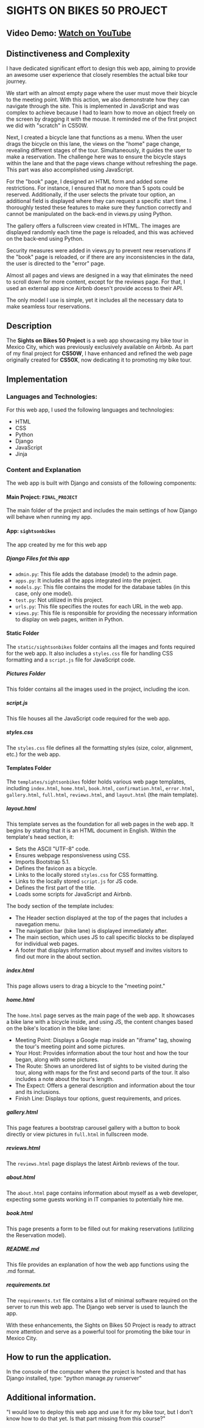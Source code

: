 # SIGHTS ON BIKES 50 PROJECT

## Video Demo: [Watch on YouTube](https://www.youtube.com/watch?v=Ifd7DZfp3YE)

## Distinctiveness and Complexity

I have dedicated significant effort to design this web app, aiming to provide an awesome user experience that closely resembles the actual bike tour journey.

We start with an almost empty page where the user must move their bicycle to the meeting point. With this action, we also demonstrate how they can navigate through the site. This is implemented in JavaScript and was complex to achieve because I had to learn how to move an object freely on the screen by dragging it with the mouse. It reminded me of the first project we did with "scratch" in CS50W.

Next, I created a bicycle lane that functions as a menu. When the user drags the bicycle on this lane, the views on the "home" page change, revealing different stages of the tour. Simultaneously, it guides the user to make a reservation. The challenge here was to ensure the bicycle stays within the lane and that the page views change without refreshing the page. This part was also accomplished using JavaScript.

For the "book" page, I designed an HTML form and added some restrictions. For instance, I ensured that no more than 5 spots could be reserved. Additionally, if the user selects the private tour option, an additional field is displayed where they can request a specific start time. I thoroughly tested these features to make sure they function correctly and cannot be manipulated on the back-end in views.py using Python.

The gallery offers a fullscreen view created in HTML. The images are displayed randomly each time the page is reloaded, and this was achieved on the back-end using Python.

Security measures were added in views.py to prevent new reservations if the "book" page is reloaded, or if there are any inconsistencies in the data, the user is directed to the "error" page.

Almost all pages and views are designed in a way that eliminates the need to scroll down for more content, except for the reviews page. For that, I used an external app since Airbnb doesn't provide access to their API.

The only model I use is simple, yet it includes all the necessary data to make seamless tour reservations.

## Description

The **Sights on Bikes 50 Project** is a web app showcasing my bike tour in Mexico City, which was previously exclusively available on Airbnb. As part of my final project for **CS50W**, I have enhanced and refined the web page originally created for **CS50X**, now dedicating it to promoting my bike tour.

## Implementation

### Languages and Technologies:

For this web app, I used the following languages and technologies:

- HTML
- CSS
- Python
- Django
- JavaScript
- Jinja

### Content and Explanation

The web app is built with Django and consists of the following components:

#### Main Project: `FINAL_PROJECT`

The main folder of the project and includes the main settings of how Django will behave when running my app.

#### App: `sightsonbikes`

The app created by me for this web app

##### Django Files fot this app

- `admin.py`: This file adds the database (model) to the admin page.
- `apps.py`: It includes all the apps integrated into the project.
- `models.py`: This file contains the model for the database tables (in this case, only one model).
- `test.py`: Not utilized in this project.
- `urls.py`: This file specifies the routes for each URL in the web app.
- `views.py`: This file is responsible for providing the necessary information to display on web pages, written in Python.

#### Static Folder

The `static/sightsonbikes` folder contains all the images and fonts required for the web app. It also includes a `styles.css` file for handling CSS formatting and a `script.js` file for JavaScript code.

##### Pictures Folder

This folder contains all the images used in the project, including the icon.

##### script.js

This file houses all the JavaScript code required for the web app.

##### styles.css

The `styles.css` file defines all the formatting styles (size, color, alignment, etc.) for the web app.

#### Templates Folder

The `templates/sightsonbikes` folder holds various web page templates, including `index.html`, `home.html`, `book.html`, `confirmation.html`, `error.html`, `gallery.html`, `full.html`, `reviews.html`, and `layout.html` (the main template).

##### layout.html

This template serves as the foundation for all web pages in the web app. It begins by stating that it is an HTML document in English. Within the template's head section, it:

- Sets the ASCII "UTF-8" code.
- Ensures webpage responsiveness using CSS.
- Imports Bootstrap 5.1.
- Defines the favicon as a bicycle.
- Links to the locally stored `styles.css` for CSS formatting.
- Links to the locally stored `script.js` for JS code.
- Defines the first part of the title.
- Loads some scripts for JavaScript and Airbnb.

The body section of the template includes:


- The Header section displayed at the top of the pages that includes a navegation menu.
- The navigation bar (bike lane) is displayed immediately after.
- The main section, which uses JS to call specific blocks to be displayed for individual web pages.
- A footer that displays information about myself and invites visitors to find out more in the about section.

##### index.html

This page allows users to drag a bicycle to the "meeting point."

##### home.html

The `home.html` page serves as the main page of the web app. It showcases a bike lane with a bicycle inside, and using JS, the content changes based on the bike's location in the bike lane:

- Meeting Point: Displays a Google map inside an "iframe" tag, showing the tour's meeting point and some pictures.
- Your Host: Provides information about the tour host and how the tour began, along with some pictures.
- The Route: Shows an unordered list of sights to be visited during the tour, along with maps for the first and second parts of the tour. It also includes a note about the tour's length.
- The Expect: Offers a general description and information about the tour and its inclusions.
- Finish Line: Displays tour options, guest requirements, and prices.

##### gallery.html

This page features a bootstrap carousel gallery with a button to book directly or view pictures in `full.html` in fullscreen mode.

##### reviews.html

The `reviews.html` page displays the latest Airbnb reviews of the tour.

##### about.html

The `about.html` page contains information about myself as a web developer, expecting some guests working in IT companies to potentially hire me.

##### book.html

This page presents a form to be filled out for making reservations (utilizing the Reservation model).

##### README.md

This file provides an explanation of how the web app functions using the .md format.

##### requirements.txt

The `requirements.txt` file contains a list of minimal software required on the server to run this web app. The Django web server is used to launch the app.

With these enhancements, the Sights on Bikes 50 Project is ready to attract more attention and serve as a powerful tool for promoting the bike tour in Mexico City.

## How to run the application.

In the console of the computer where the project is hosted and that has Django installed, type: "python manage.py runserver"

## Additional information.

"I would love to deploy this web app and use it for my bike tour, but I don't know how to do that yet. Is that part missing from this course?"
